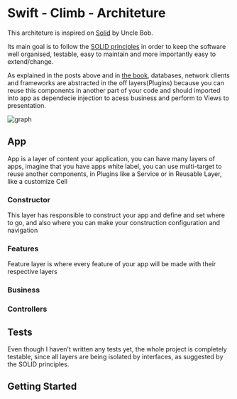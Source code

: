 # Swift - Climb - Architeture

This architeture is inspired on [Solid](https://en.wikipedia.org/wiki/SOLID) by Uncle Bob.

Its main goal is to follow the [SOLID principles](https://en.wikipedia.org/wiki/SOLID) in order to keep the software well organised, testable, easy to maintain and more importantly easy to extend/change.

As explained in the posts above and in [the book](https://www.amazon.com/Beginning-Principles-Patterns-ASP-NET-Developers/dp/1484218477), databases, network clients and frameworks are abstracted in the off layers(Plugins) because you can reuse this components in another part of your code and should imported into app as dependecie injection to acess business and perform to Views to presentation.


![graph](
https://user-images.githubusercontent.com/32227073/66717437-65884580-edaf-11e9-895e-326fd78ff3eb.png)

## App
App is a layer of content your application, you can have many layers of apps, imagine that you have apps white label, you can use multi-target to reuse another components, in Plugins like a Service or in Reusable Layer, like a customize Cell 

### Constructor
This layer has responsible to construct your app and define and set where to go, and also  where you can make your construction configuration and navigation


### Features
Feature layer is where every feature of your app will be made with their respective layers

### Business


### Controllers



## Tests

Even though I haven't written any tests yet, the whole project is completely testable, since all layers are being isolated by interfaces, as suggested by the SOLID principles.

## Getting Started


